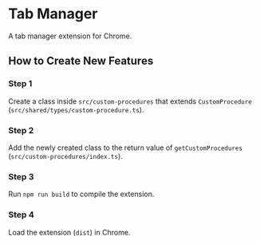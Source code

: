 # Tab Manager
A tab manager extension for Chrome.

## How to Create New Features

### Step 1
Create a class inside `src/custom-procedures` that extends `CustomProcedure` (`src/shared/types/custom-procedure.ts`).

### Step 2
Add the newly created class to the return value of `getCustomProcedures` (`src/custom-procedures/index.ts`).

### Step 3
Run `npm run build` to compile the extension.

### Step 4
Load the extension (`dist`) in Chrome.
